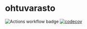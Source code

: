 # ohtuvarasto

![Actions workflow badge](https://github.com/sebastian-lehto/ohtuvarasto/workflows/CI/badge.svg)
[![codecov](https://codecov.io/gh/sebastian-lehto/ohtuvarasto/graph/badge.svg?token=7A04WUUK3R)](https://codecov.io/gh/sebastian-lehto/ohtuvarasto)
